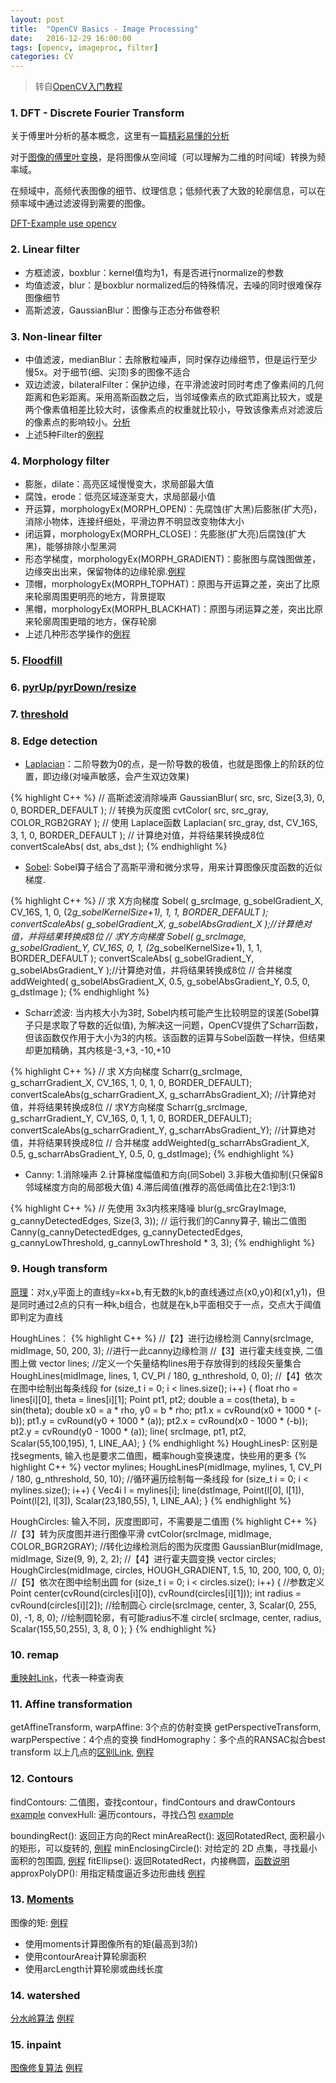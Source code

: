 ```yaml
---
layout: post
title:  "OpenCV Basics - Image Processing"
date:   2016-12-29 16:00:00
tags: [opencv, imageproc, filter]
categories: CV
---
```


> 转自[OpenCV入门教程](http://blog.csdn.net/zhmxy555/article/category/1923021)

### 1. DFT - Discrete Fourier Transform
关于傅里叶分析的基本概念，这里有一篇[精彩易懂的分析](https://zhuanlan.zhihu.com/p/19763358?columnSlug=wille)

对于[图像的傅里叶变换](http://www.360doc.com/content/10/1128/20/2226925_73234298.shtml)，是将图像从空间域（可以理解为二维的时间域）转换为频率域。

在频域中，高频代表图像的细节、纹理信息；低频代表了大致的轮廓信息，可以在频率域中通过滤波得到需要的图像。

[DFT-Example use opencv](https://github.com/wykvictor/OpenCV3-Intro-Example/blob/master/chapter5/28_DFT/28_DFT.cpp)

### 2. Linear filter
* 方框滤波，boxblur：kernel值均为1，有是否进行normalize的参数
* 均值滤波，blur：是boxblur normalized后的特殊情况，去噪的同时很难保存图像细节
* 高斯滤波，GaussianBlur：图像与正态分布做卷积

### 3. Non-linear filter
* 中值滤波，medianBlur：去除散粒噪声，同时保存边缘细节，但是运行至少慢5x。对于细节(细、尖顶)多的图像不适合
* 双边滤波，bilateralFilter：保护边缘，在平滑滤波时同时考虑了像素间的几何距离和色彩距离。采用高斯函数之后，当邻域像素点的欧式距离比较大，或是两个像素值相差比较大时，该像素点的权重就比较小，导致该像素点对滤波后的像素点的影响较小。[分析](http://blog.163.com/yuyang_tech/blog/static/21605008320130242441886/)
* 上述5种Filter的[例程](https://github.com/wykvictor/OpenCV3-Intro-Example/blob/master/chapter6/37_ImageFiltering/37_ImageFiltering.cpp)

### 4. Morphology filter
* 膨胀，dilate：高亮区域慢慢变大，求局部最大值
* 腐蚀，erode：低亮区域逐渐变大，求局部最小值
* 开运算，morphologyEx(MORPH_OPEN)：先腐蚀(扩大黑)后膨胀(扩大亮)，消除小物体，连接纤细处，平滑边界不明显改变物体大小
* 闭运算，morphologyEx(MORPH_CLOSE)：先膨胀(扩大亮)后腐蚀(扩大黑)，能够排除小型黑洞
* 形态学梯度，morphologyEx(MORPH_GRADIENT)：膨胀图与腐蚀图做差，边缘突出出来，保留物体的边缘轮廓.[例程](https://github.com/wykvictor/OpenCV3-Intro-Example/blob/master/chapter6/45_Gradient/45_Gradient.cpp#L38)
* 顶帽，morphologyEx(MORPH_TOPHAT)：原图与开运算之差，突出了比原来轮廓周围更明亮的地方，背景提取
* 黑帽，morphologyEx(MORPH_BLACKHAT)：原图与闭运算之差，突出比原来轮廓周围更暗的地方，保存轮廓
* 上述几种形态学操作的[例程](https://github.com/wykvictor/OpenCV3-Intro-Example/blob/master/chapter6/48_Morphology/48_Morphology.cpp)

### 5. [Floodfill](https://github.com/wykvictor/OpenCV3-Intro-Example/blob/master/chapter6/50_floodFill2/50_floodFill2.cpp#L105)

### 6. [pyrUp/pyrDown/resize](https://github.com/wykvictor/OpenCV3-Intro-Example/blob/master/chapter6/54_PyrAndResize/54_PyrAndResize.cpp)

### 7. [threshold](https://github.com/wykvictor/OpenCV3-Intro-Example/blob/master/chapter6/55_threshold/55_threshold.cpp)

### 8. Edge detection
* [Laplacian](http://www.opencv.org.cn/opencvdoc/2.3.2/html/doc/tutorials/imgproc/imgtrans/laplace_operator/laplace_operator.html)：二阶导数为0的点，是一阶导数的极值，也就是图像上的阶跃的位置，即边缘(对噪声敏感，会产生双边效果)

{% highlight C++ %}
// 高斯滤波消除噪声
GaussianBlur( src, src, Size(3,3), 0, 0, BORDER_DEFAULT );
// 转换为灰度图
cvtColor( src, src_gray, COLOR_RGB2GRAY );
// 使用 Laplace函数
Laplacian( src_gray, dst, CV_16S, 3, 1, 0, BORDER_DEFAULT );
// 计算绝对值，并将结果转换成8位
convertScaleAbs( dst, abs_dst );
{% endhighlight %}

* [Sobel](http://blog.csdn.net/xiaowei_cqu/article/details/7829481): Sobel算子结合了高斯平滑和微分求导，用来计算图像灰度函数的近似梯度.

{% highlight C++ %}
// 求 X方向梯度
Sobel( g_srcImage, g_sobelGradient_X, CV_16S, 1, 0, (2*g_sobelKernelSize+1), 1, 1, BORDER_DEFAULT );
convertScaleAbs( g_sobelGradient_X, g_sobelAbsGradient_X );//计算绝对值，并将结果转换成8位
// 求Y方向梯度
Sobel( g_srcImage, g_sobelGradient_Y, CV_16S, 0, 1, (2*g_sobelKernelSize+1), 1, 1, BORDER_DEFAULT );
convertScaleAbs( g_sobelGradient_Y, g_sobelAbsGradient_Y );//计算绝对值，并将结果转换成8位
// 合并梯度
addWeighted( g_sobelAbsGradient_X, 0.5, g_sobelAbsGradient_Y, 0.5, 0, g_dstImage );
{% endhighlight %}

* Scharr滤波: 当内核大小为3时, Sobel内核可能产生比较明显的误差(Sobel算子只是求取了导数的近似值), 为解决这一问题，OpenCV提供了Scharr函数，但该函数仅作用于大小为3的内核。该函数的运算与Sobel函数一样快，但结果却更加精确，其内核是-3,+3, -10,+10

{% highlight C++ %}
// 求 X方向梯度
Scharr(g_srcImage, g_scharrGradient_X, CV_16S, 1, 0, 1, 0, BORDER_DEFAULT);
convertScaleAbs(g_scharrGradient_X, g_scharrAbsGradient_X);  //计算绝对值，并将结果转换成8位
// 求Y方向梯度
Scharr(g_srcImage, g_scharrGradient_Y, CV_16S, 0, 1, 1, 0, BORDER_DEFAULT);
convertScaleAbs(g_scharrGradient_Y, g_scharrAbsGradient_Y);  //计算绝对值，并将结果转换成8位
// 合并梯度
addWeighted(g_scharrAbsGradient_X, 0.5, g_scharrAbsGradient_Y, 0.5, 0, g_dstImage);
{% endhighlight %}

* Canny: 1.消除噪声 2.计算梯度幅值和方向(同Sobel) 3.非极大值抑制(只保留8邻域梯度方向的局部极大值) 4.滞后阈值(推荐的高低阈值比在2:1到3:1)

{% highlight C++ %}
// 先使用 3x3内核来降噪
blur(g_srcGrayImage, g_cannyDetectedEdges, Size(3, 3));
// 运行我们的Canny算子, 输出二值图
Canny(g_cannyDetectedEdges, g_cannyDetectedEdges, g_cannyLowThreshold, g_cannyLowThreshold * 3, 3);
{% endhighlight %}

### 9. Hough transform
[原理](http://blog.csdn.net/abcjennifer/article/details/7448513)：对x,y平面上的直线y=kx+b,有无数的k,b的直线通过点(x0,y0)和(x1,y1)，但是同时通过2点的只有一种k,b组合，也就是在k,b平面相交于一点，交点大于阈值即判定为直线 

HoughLines：
{% highlight C++ %}
//【2】进行边缘检测
Canny(srcImage, midImage, 50, 200, 3);  //进行一此canny边缘检测
//【3】进行霍夫线变换, 二值图上做
vector<Vec2f> lines;  //定义一个矢量结构lines用于存放得到的线段矢量集合
HoughLines(midImage, lines, 1, CV_PI / 180, g_nthreshold, 0, 0);
//【4】依次在图中绘制出每条线段
for (size_t i = 0; i < lines.size(); i++) {
  float rho = lines[i][0], theta = lines[i][1];
  Point pt1, pt2;
  double a = cos(theta), b = sin(theta);
  double x0 = a * rho, y0 = b * rho;
  pt1.x = cvRound(x0 + 1000 * (-b));
  pt1.y = cvRound(y0 + 1000 * (a));
  pt2.x = cvRound(x0 - 1000 * (-b));
  pt2.y = cvRound(y0 - 1000 * (a));
  line( srcImage, pt1, pt2, Scalar(55,100,195), 1, LINE_AA);
}
{% endhighlight %}
HoughLinesP: 区别是找segments, 输入也是要求二值图，概率hough变换速度，快些用的更多
{% highlight C++ %}
vector<Vec4i> mylines;
HoughLinesP(midImage, mylines, 1, CV_PI / 180, g_nthreshold, 50, 10);
//循环遍历绘制每一条线段
for (size_t i = 0; i < mylines.size(); i++) {
  Vec4i l = mylines[i];
  line(dstImage, Point(l[0], l[1]), Point(l[2], l[3]), Scalar(23,180,55), 1, LINE_AA);
}
{% endhighlight %}

HoughCircles: 输入不同，灰度图即可，不需要是二值图
{% highlight C++ %}
//【3】转为灰度图并进行图像平滑
cvtColor(srcImage, midImage, COLOR_BGR2GRAY);  //转化边缘检测后的图为灰度图
GaussianBlur(midImage, midImage, Size(9, 9), 2, 2);
//【4】进行霍夫圆变换
vector<Vec3f> circles;
HoughCircles(midImage, circles, HOUGH_GRADIENT, 1.5, 10, 200, 100, 0, 0);
//【5】依次在图中绘制出圆
for (size_t i = 0; i < circles.size(); i++) {
  //参数定义
  Point center(cvRound(circles[i][0]), cvRound(circles[i][1]));
  int radius = cvRound(circles[i][2]);
  //绘制圆心
  circle(srcImage, center, 3, Scalar(0, 255, 0), -1, 8, 0);
  //绘制圆轮廓，有可能radius不准
  circle( srcImage, center, radius, Scalar(155,50,255), 3, 8, 0 );
}
{% endhighlight %}

### 10. remap
[重映射Link](https://github.com/wykvictor/OpenCV3-Intro-Example/blob/master/chapter7/66_remap2/66_remap2.cpp#L85)，代表一种查询表

### 11. Affine transformation
getAffineTransform, warpAffine: 3个点的仿射变换
getPerspectiveTransform, warpPerspective：4个点的变换
findHomography：多个点的RANSAC拟合best transform
以上几点的[区别Link](http://stackoverflow.com/questions/11237948/findhomography-getperspectivetransform-getaffinetransform), [例程](https://github.com/wykvictor/OpenCV3-Intro-Example/blob/master/chapter7/67_AffineTransform/67_AffineTransform.cpp)

### 12. Contours
findContours: 二值图，查找contour，findContours and drawContours [example](https://github.com/wykvictor/OpenCV3-Intro-Example/blob/master/chapter8/70_FindAndDrawContours/70_FindAndDrawContours.cpp#L91)
convexHull: 遍历contours，寻找凸包 [example](https://github.com/wykvictor/OpenCV3-Intro-Example/blob/master/chapter8/72_convexHull2/72_convexHull2.cpp#L94)

boundingRect(): 返回正方向的Rect
minAreaRect(): 返回RotatedRect, 面积最小的矩形，可以旋转的, [例程](https://github.com/wykvictor/OpenCV3-Intro-Example/blob/master/chapter8/73_minAreaRect/73_minAreaRect.cpp#L73)
minEnclosingCircle(): 对给定的 2D 点集，寻找最小面积的包围圆, [例程](https://github.com/wykvictor/OpenCV3-Intro-Example/blob/master/chapter8/74_minEnclosingCircle/74_minEnclosingCircle.cpp#L73)
fitEllipse(): 返回RotatedRect，内接椭圆，[函数说明](http://docs.opencv.org/3.1.0/d3/dc0/group__imgproc__shape.html#gaf259efaad93098103d6c27b9e4900ffa)
approxPolyDP(): 用指定精度逼近多边形曲线 [例程](https://github.com/wykvictor/OpenCV3-Intro-Example/blob/master/chapter8/75_approxPolyDP/75_approxPolyDP.cpp#L100)

### 13. [Moments](http://www.cnblogs.com/ronny/p/3985810.html)
图像的矩: [例程](https://github.com/wykvictor/OpenCV3-Intro-Example/blob/master/chapter8/76_ContourMoment/76_ContourMoment.cpp#L90)
* 使用moments计算图像所有的矩(最高到3阶)
* 使用contourArea计算轮廓面积
* 使用arcLength计算轮廓或曲线长度

### 14. watershed
[分水岭算法](http://blog.csdn.net/dcrmg/article/details/52498440)
[例程](https://github.com/wykvictor/OpenCV3-Intro-Example/blob/master/chapter8/77_watershed/77_watershed.cpp#L124)

### 15. inpaint
[图像修复算法](http://www.360doc.com/content/12/1216/15/2036337_254369489.shtml)
[例程](https://github.com/wykvictor/OpenCV3-Intro-Example/blob/master/chapter8/78_inpaint/78_inpaint.cpp#L133)
